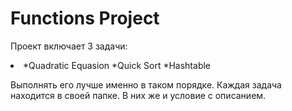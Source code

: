 # Functions Project

Проект включает 3 задачи:
<li>
*Quadratic Equasion
*Quick Sort
*Hashtable

Выполнять его лучше именно в таком порядке. Каждая задача находится в своей папке. В них же и условие с описанием.
